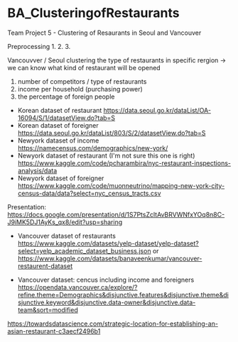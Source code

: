 # BA_ClusteringofRestaurants
 Team Project 5 - Clustering of Resaurants in Seoul and Vancouver

Preprocessing
1. 
2.
3.


Vancouvver / Seoul 
clustering the type of restaurants in specific rergion -> we can know what kind of restaurant will be opened 

1. number of competitors / type of restaurants 
2.  income per household   (purchasing power)
3. the percentage of foreign people 

- Korean dataset of restaurant 
https://data.seoul.go.kr/dataList/OA-16094/S/1/datasetView.do?tab=S
- Korean dataset of foreigner
https://data.seoul.go.kr/dataList/803/S/2/datasetView.do?tab=S
- Newyork dataset of income
https://namecensus.com/demographics/new-york/
- Newyork dataset of restaurant  (I'm not sure this one is right)
https://www.kaggle.com/code/pcharambira/nyc-restaurant-inspections-analysis/data
- Newyork dataset of foreigner 
https://www.kaggle.com/code/muonneutrino/mapping-new-york-city-census-data/data?select=nyc_census_tracts.csv


Presentation:
https://docs.google.com/presentation/d/1S7PtsZcltAvBRVWNfxYOq8n8C-J9iMK5DJ1AyKs_qx8/edit?usp=sharing

- Vancouver dataset of restaurants
https://www.kaggle.com/datasets/yelp-dataset/yelp-dataset?select=yelp_academic_dataset_business.json
or
https://www.kaggle.com/datasets/banaveenkumar/vancouver-restaurent-dataset

- Vancouver dataset: cencus including income and foreigners
https://opendata.vancouver.ca/explore/?refine.theme=Demographics&disjunctive.features&disjunctive.theme&disjunctive.keyword&disjunctive.data-owner&disjunctive.data-team&sort=modified

https://towardsdatascience.com/strategic-location-for-establishing-an-asian-restaurant-c3aecf2496b1